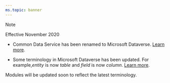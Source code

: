 ```yaml
---
ms.topic: banner
---
```

> [!NOTE]
> Effective November 2020
> - Common Data Service has been renamed to Microsoft Dataverse. [Learn more](https://aka.ms/pauappblog/?azure-portal=true).
>
> - Some terminology in Microsoft Dataverse has been updated. For example,*entity* is now *table* and *field* is now *column*. [Learn more](https://go.microsoft.com/fwlink/?linkid=2147247).
>
> Modules will be updated soon to reflect the latest terminology.
